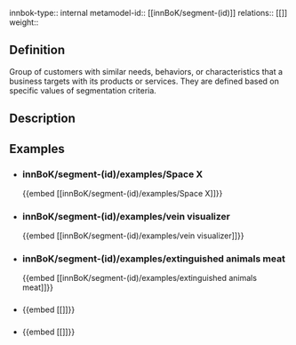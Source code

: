 
innbok-type:: internal
metamodel-id:: [[innBoK/segment-(id)]]
relations:: [[]]
weight:: 

## Definition
Group of customers with similar needs, behaviors, or characteristics that a business targets with its products or services. They are defined based on specific values of segmentation criteria.
## Description
## Examples
- ### innBoK/segment-(id)/examples/Space X
	{{embed [[innBoK/segment-(id)/examples/Space X]]}}
- ### innBoK/segment-(id)/examples/vein visualizer
	{{embed [[innBoK/segment-(id)/examples/vein visualizer]]}}
- ### innBoK/segment-(id)/examples/extinguished animals meat
	{{embed [[innBoK/segment-(id)/examples/extinguished animals meat]]}}
- ### 
	{{embed [[]]}}
- ### 
	{{embed [[]]}}






































































































